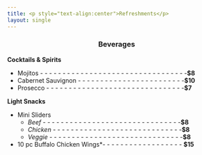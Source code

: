 ```yaml
---
title: <p style="text-align:center">Refreshments</p>
layout: single 
---
```


<h3 style="text-align:center;">Beverages</h3>

**Cocktails & Spirits**  
- Mojitos - - - - - - - - - - - - - - - - - - - - - - - - - - - - - - - - -**$8** 
- Cabernet Sauvignon - - - - - - - - - - - - - - - - - - - - - - - -**$10**  
- Prosecco - - - - - - - - - - - - - - - - - - - - - - - - - - - - - - -**$7** 

**Light Snacks**  
- Mini Sliders 
    - *Beef* - - - - - - - - - - - - - - - - - - - - - - - - - - - - - - -**$8**
    - *Chicken* - - - - - - - - - - - - - - - - - - - - - - - - - - - - -**$8**
    - *Veggie* - - - - - - - - - - - - - - - - - - - - - - - - - - - - - -**$8**
- 10 pc Buffalo Chicken Wings*- - - - - - - - - - - - - - - - - - **$15** 